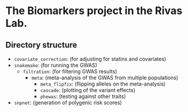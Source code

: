 # The Biomarkers project in the Rivas Lab.

## Directory structure

- `covariate_correction`: (for adjusting for statins and covariates)
- `snakemake`: (for running the GWAS)
  - `filtration`: (for filtering GWAS results)
    - `meta`: (meta-analysis of the GWAS from multiple populations)
      - `meta_flipfix`: (flipping alleles on the meta-analysis)
      - `cascade`: (plotting of the variant effects)
      - `phewas`: (testing against other traits)
- `snpnet`: (generation of polygenic risk scores)

